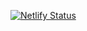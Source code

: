 [![Netlify Status](https://api.netlify.com/api/v1/badges/14dc9320-1d8f-4a08-ad2a-07886212bc55/deploy-status)](https://app.netlify.com/sites/the-zoo/deploys)
